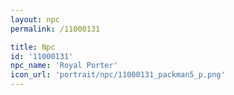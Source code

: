 ```yaml
---
layout: npc
permalink: /11000131

title: Npc
id: '11000131'
npc_name: 'Royal Porter'
icon_url: 'portrait/npc/11000131_packman5_p.png'
---
```

